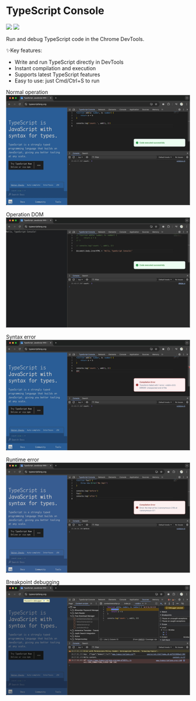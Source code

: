 # TypeScript Console

[![](https://badgen.net/chrome-web-store/v/jkanoakidjoklcefakbdnnhgdenddppg)](https://chromewebstore.google.com/detail/jkanoakidjoklcefakbdnnhgdenddppg) [![](https://badgen.net/badge/producthunt/upvoted/orange)](https://www.producthunt.com/posts/typescript-console)

Run and debug TypeScript code in the Chrome DevTools.

✨Key features:

- Write and run TypeScript directly in DevTools
- Instant compilation and execution
- Supports latest TypeScript features
- Easy to use: just Cmd/Ctrl+S to run

Normal operation
![cover1](./public/cover1.png)

Operation DOM
![cover2](./public/cover2.png)

Syntax error
![cover3](./public/cover3.png)

Runtime error
![cover4](./public/cover4.png)

Breakpoint debugging
![cover5](./public/cover5.png)
